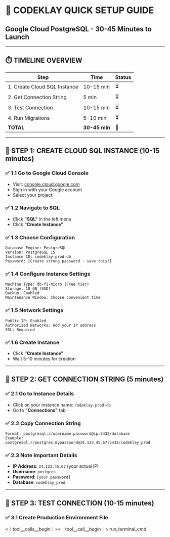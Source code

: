 # 🚀 **CODEKLAY QUICK SETUP GUIDE**
## **Google Cloud PostgreSQL - 30-45 Minutes to Launch**

---

## ⏱️ **TIMELINE OVERVIEW**

| **Step** | **Time** | **Status** |
|----------|----------|------------|
| 1. Create Cloud SQL Instance | 10-15 min | ⏳ |
| 2. Get Connection String | 5 min | ⏳ |
| 3. Test Connection | 10-15 min | ⏳ |
| 4. Run Migrations | 5-10 min | ⏳ |
| **TOTAL** | **30-45 min** | **🎯** |

---

## 🎯 **STEP 1: CREATE CLOUD SQL INSTANCE (10-15 minutes)**

### **✅ 1.1 Go to Google Cloud Console**
- Visit: [console.cloud.google.com](https://console.cloud.google.com)
- Sign in with your Google account
- Select your project

### **✅ 1.2 Navigate to SQL**
- Click **"SQL"** in the left menu
- Click **"Create Instance"**

### **✅ 1.3 Choose Configuration**
```
Database Engine: PostgreSQL
Version: PostgreSQL 15
Instance ID: codeklay-prod-db
Password: [Create strong password - save this!]
```

### **✅ 1.4 Configure Instance Settings**
```
Machine Type: db-f1-micro (Free tier)
Storage: 10 GB (SSD)
Backup: Enabled
Maintenance Window: Choose convenient time
```

### **✅ 1.5 Network Settings**
```
Public IP: Enabled
Authorized Networks: Add your IP address
SSL: Required
```

### **✅ 1.6 Create Instance**
- Click **"Create Instance"**
- Wait 5-10 minutes for creation

---

## 🔗 **STEP 2: GET CONNECTION STRING (5 minutes)**

### **✅ 2.1 Go to Instance Details**
- Click on your instance name: `codeklay-prod-db`
- Go to **"Connections"** tab

### **✅ 2.2 Copy Connection String**
```
Format: postgresql://username:password@ip:5432/database
Example: postgresql://postgres:mypassword@34.123.45.67:5432/codeklay_prod
```

### **✅ 2.3 Note Important Details**
- **IP Address**: `34.123.45.67` (your actual IP)
- **Username**: `postgres`
- **Password**: `[your password]`
- **Database**: `codeklay_prod`

---

## 🧪 **STEP 3: TEST CONNECTION (10-15 minutes)**

### **✅ 3.1 Create Production Environment File**
<｜tool▁calls▁begin｜><｜tool▁call▁begin｜>
run_terminal_cmd